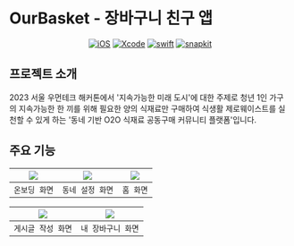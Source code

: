 # OurBasket - 장바구니 친구 앱

<div align="center">

[![iOS](https://img.shields.io/badge/iOS-15.0+-orange?logo=apple)]()
[![Xcode](https://img.shields.io/badge/xcode-v14.2-blue?logo=xcode)]()
[![swift](https://img.shields.io/badge/swift-v5.8-orange?logo=swift)]()
[![snapkit](https://img.shields.io/badge/SnapKit-v5.6.0-yellow)]()

</div align="center">


## 프로젝트 소개 

2023 서울 우먼테크 해커톤에서 '지속가능한 미래 도시'에 대한 주제로 청년 1인 가구의 지속가능한 한 끼를 위해 필요한 양의 식재료만 구매하여 식생활 제로웨이스트를 실천할 수 있게 하는 '동네 기반 O2O 식재료 공동구매 커뮤니티 플랫폼'입니다.


## 주요 기능

| ![](<img width="200" src="https://github.com/dong-jib-sa/dongjibsa_frontend/blob/main/images/onboardingview.gif">) | ![](<img width="200" src="https://github.com/dong-jib-sa/dongjibsa_frontend/blob/main/images/locationview.gif">) | ![](<img width="200" src="https://github.com/dong-jib-sa/dongjibsa_frontend/blob/main/images/homeview.gif">) |
| :-:| :-: | :-: |
| `온보딩 화면` | `동네 설정 화면` | `홈 화면` |

| ![](<img width="200" src="https://github.com/dong-jib-sa/dongjibsa_frontend/blob/main/images/recipeview.gif">) | ![](<img width="200" src="https://github.com/dong-jib-sa/dongjibsa_frontend/blob/main/images/mypageview.gif">) |
| :-:| :-: |
| `게시글 작성 화면` | `내 장바구니 화면` |
